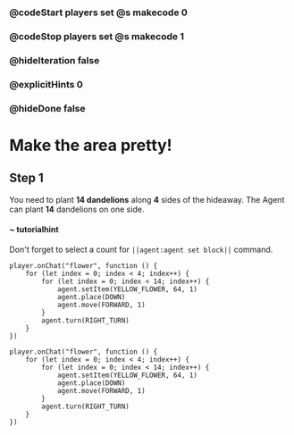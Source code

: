 ### @codeStart players set @s makecode 0
### @codeStop players set @s makecode 1

### @hideIteration false
### @explicitHints 0
### @hideDone false

# Make the area pretty!

## Step 1
You need to plant **14 dandelions** along **4** sides of the hideaway. The Agent can plant **14** dandelions on one side. 

#### ~ tutorialhint 
Don't forget to select a count for ``||agent:agent set block||`` command. 

```blocks
player.onChat("flower", function () {
    for (let index = 0; index < 4; index++) {
        for (let index = 0; index < 14; index++) {
            agent.setItem(YELLOW_FLOWER, 64, 1)
            agent.place(DOWN)
            agent.move(FORWARD, 1)
        }
        agent.turn(RIGHT_TURN)
    }
})

``` 

```ghost
player.onChat("flower", function () {
    for (let index = 0; index < 4; index++) {
        for (let index = 0; index < 14; index++) {
            agent.setItem(YELLOW_FLOWER, 64, 1)
            agent.place(DOWN)
            agent.move(FORWARD, 1)
        }
        agent.turn(RIGHT_TURN)
    }
})

``` 

